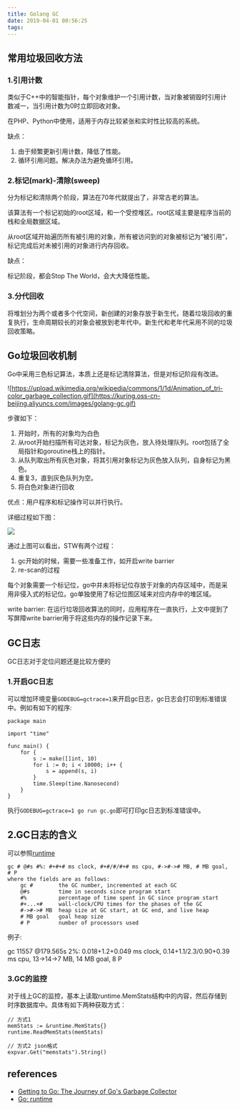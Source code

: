 ```yaml
---
title: Golang GC
date: 2019-04-01 00:56:25
tags:
---
```


## 常用垃圾回收方法

### 1.引用计数

类似于C++中的智能指针，每个对象维护一个引用计数，当对象被销毁时引用计数减一，当引用计数为0时立即回收对象。

在PHP、Python中使用，适用于内存比较紧张和实时性比较高的系统。

缺点：

1. 由于频繁更新引用计数，降低了性能。
2. 循环引用问题。解决办法为避免循环引用。

### 2.标记(mark)-清除(sweep)

分为标记和清除两个阶段，算法在70年代就提出了，非常古老的算法。

该算法有一个标记初始的root区域，和一个受控堆区。root区域主要是程序当前的栈和全局数据区域。

从root区域开始遍历所有被引用的对象，所有被访问到的对象被标记为“被引用”，标记完成后对未被引用的对象进行内存回收。

缺点：

标记阶段，都会Stop The World，会大大降低性能。

### 3.分代回收

将堆划分为两个或者多个代空间，新创建的对象存放于新生代，随着垃圾回收的重复执行，生命周期较长的对象会被放到老年代中。新生代和老年代采用不同的垃圾回收策略。

## Go垃圾回收机制

Go中采用三色标记算法，本质上还是标记清除算法，但是对标记阶段有改进。

![https://upload.wikimedia.org/wikipedia/commons/1/1d/Animation_of_tri-color_garbage_collection.gif](https://kuring.oss-cn-beijing.aliyuncs.com/images/golang-gc.gif)

步骤如下：

1. 开始时，所有的对象均为白色
2. 从root开始扫描所有可达对象，标记为灰色，放入待处理队列。root包括了全局指针和goroutine栈上的指针。
3. 从队列取出所有灰色对象，将其引用对象标记为灰色放入队列，自身标记为黑色。
4. 重复3，直到灰色队列为空。
5. 将白色对象进行回收

优点：用户程序和标记操作可以并行执行。

详细过程如下图：

![](https://kuring.oss-cn-beijing.aliyuncs.com/images/golang-gc-2.png)

通过上图可以看出，STW有两个过程：

1. gc开始的时候，需要一些准备工作，如开启write barrier
2. re-scan的过程

每个对象需要一个标记位，go中并未将标记位存放于对象的内存区域中，而是采用非侵入式的标记位。go单独使用了标记位图区域来对应内存中的堆区域。

write barrier: 在运行垃圾回收算法的同时，应用程序在一直执行，上文中提到了写屏障write barrier用于将这些内存的操作记录下来。

## GC日志

GC日志对于定位问题还是比较方便的

### 1.开启GC日志

可以增加环境变量`GODEBUG=gctrace=1`来开启gc日志，gc日志会打印到标准错误中。例如有如下的程序:

```
package main

import "time"

func main() {
	for {
		s := make([]int, 10)
		for i := 0; i < 10000; i++ {
			s = append(s, i)
		}
		time.Sleep(time.Nanosecond)
	}
}
```

执行`GODEBUG=gctrace=1 go run gc.go`即可打印gc日志到标准错误中。

## 2.GC日志的含义

可以参照[runtime](https://godoc.org/runtime)

```
gc # @#s #%: #+#+# ms clock, #+#/#/#+# ms cpu, #->#-># MB, # MB goal, # P
where the fields are as follows:
	gc #        the GC number, incremented at each GC
	@#s         time in seconds since program start
	#%          percentage of time spent in GC since program start
	#+...+#     wall-clock/CPU times for the phases of the GC
	#->#-># MB  heap size at GC start, at GC end, and live heap
	# MB goal   goal heap size
	# P         number of processors used
```

例子:

gc 11557 @179.565s 2%: 0.018+1.2+0.049 ms clock, 0.14+1.1/2.3/0.90+0.39 ms cpu, 13->14->7 MB, 14 MB goal, 8 P

### 3.GC的监控

对于线上GC的监控，基本上读取runtime.MemStats结构中的内容，然后存储到时序数据库中。具体有如下两种获取方式：

```
// 方式1
memStats := &runtime.MemStats{}
runtime.ReadMemStats(memStats)

// 方式2 json格式
expvar.Get("memstats").String()
```

## references

- [Getting to Go: The Journey of Go's Garbage Collector](https://blog.golang.org/ismmkeynote)
- [Go: runtime](https://godoc.org/runtime)

